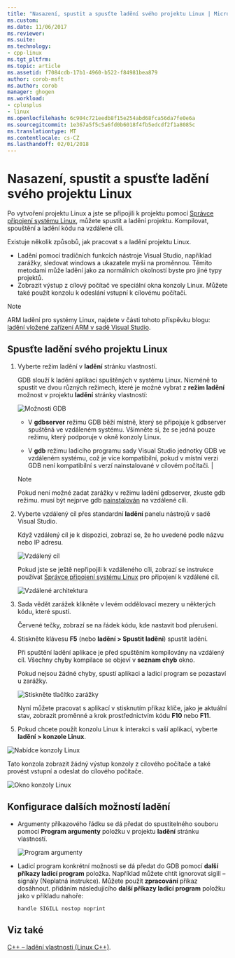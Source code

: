 ```yaml
---
title: "Nasazení, spustit a spusťte ladění svého projektu Linux | Microsoft Docs"
ms.custom: 
ms.date: 11/06/2017
ms.reviewer: 
ms.suite: 
ms.technology:
- cpp-linux
ms.tgt_pltfrm: 
ms.topic: article
ms.assetid: f7084cdb-17b1-4960-b522-f84981bea879
author: corob-msft
ms.author: corob
manager: ghogen
ms.workload:
- cplusplus
- linux
ms.openlocfilehash: 6c904c721eedb8f15e254abd68fca56da7fe0e6a
ms.sourcegitcommit: 1e367a5f5c5a6fd0b6018f4fb5edcdf2f1a8085c
ms.translationtype: MT
ms.contentlocale: cs-CZ
ms.lasthandoff: 02/01/2018
---
```

# <a name="deploy-run-and-debug-your-linux-project"></a>Nasazení, spustit a spusťte ladění svého projektu Linux

Po vytvoření projektu Linux a jste se připojili k projektu pomocí [Správce připojení systému Linux](../linux/connect-to-your-remote-linux-computer.md), můžete spustit a ladění projektu. Kompilovat, spouštění a ladění kódu na vzdálené cíli.

Existuje několik způsobů, jak pracovat s a ladění projektu Linux.

* Ladění pomocí tradičních funkcích nástroje Visual Studio, například zarážky, sledovat windows a ukazatele myši na proměnnou. Těmito metodami může ladění jako za normálních okolností byste pro jiné typy projektů.
* Zobrazit výstup z cílový počítač ve speciální okna konzoly Linux. Můžete také použít konzolu k odeslání vstupní k cílovému počítači.

> [!NOTE]
> ARM ladění pro systémy Linux, najdete v části tohoto příspěvku blogu: [ladění vložené zařízení ARM v sadě Visual Studio](https://blogs.msdn.microsoft.com/vcblog/2018/01/10/debugging-an-embedded-arm-device-in-visual-studio/).

## <a name="debug-your-linux-project"></a>Spusťte ladění svého projektu Linux

1. Vyberte režim ladění v **ladění** stránku vlastností.

    GDB slouží k ladění aplikací spuštěných v systému Linux.  Nicméně to spustit ve dvou různých režimech, které je možné vybrat z **režim ladění** možnost v projektu **ladění** stránky vlastností:

    ![Možnosti GDB](media/settings_debugger.png)

    - V **gdbserver** režimu GDB běží místně, který se připojuje k gdbserver spuštěná ve vzdáleném systému.  Všimněte si, že se jedná pouze režimu, který podporuje v okně konzoly Linux.

    - V **gdb** režimu ladicího programu sady Visual Studio jednotky GDB ve vzdáleném systému, což je více kompatibilní, pokud v místní verzi GDB není kompatibilní s verzí nainstalované v cílovém počítači. |

    > [!NOTE] 
    > Pokud není možné zadat zarážky v režimu ladění gdbserver, zkuste gdb režimu. musí být nejprve gdb [nainstalován](../linux/download-install-and-setup-the-linux-development-workload.md) na vzdálené cíli.

2. Vyberte vzdálený cíl přes standardní **ladění** panelu nástrojů v sadě Visual Studio.

    Když vzdálený cíl je k dispozici, zobrazí se, že ho uvedené podle názvu nebo IP adresu.

    ![Vzdálený cíl](media/remote_target.png)

    Pokud jste se ještě nepřipojili k vzdáleného cíli, zobrazí se instrukce používat [Správce připojení systému Linux](../linux/connect-to-your-remote-linux-computer.md) pro připojení k vzdálené cíl.

    ![Vzdálené architektura](media/architecture.png)

3. Sada vědět zarážek klikněte v levém oddělovací mezery u některých kódu, které spustí.

    Červené tečky, zobrazí se na řádek kódu, kde nastavit bod přerušení.

4. Stiskněte klávesu **F5** (nebo **ladění > Spustit ladění**) spustit ladění.

    Při spuštění ladění aplikace je před spuštěním kompilovány na vzdálený cíl. Všechny chyby kompilace se objeví v **seznam chyb** okno.

    Pokud nejsou žádné chyby, spustí aplikaci a ladicí program se pozastaví u zarážky.

    ![Stiskněte tlačítko zarážky](media/hit_breakpoint.png)  

    Nyní můžete pracovat s aplikací v stisknutím příkaz klíče, jako je aktuální stav, zobrazit proměnné a krok prostřednictvím kódu **F10** nebo **F11**.

4. Pokud chcete použít konzolu Linux k interakci s vaší aplikací, vyberte **ladění > konzole Linux**.

  ![Nabídce konzoly Linux](media/consolemenu.png)

  Tato konzola zobrazit žádný výstup konzoly z cílového počítače a také provést vstupní a odeslat do cílového počítače.

  ![Okno konzoly Linux](media/consolewindow.png)

## <a name="configure-other-debugging-options"></a>Konfigurace dalších možností ladění

* Argumenty příkazového řádku se dá předat do spustitelného souboru pomocí **Program argumenty** položku v projektu **ladění** stránku vlastností.
  
  ![Program argumenty](media/settings_programarguments.png)

* Ladicí program konkrétní možnosti se dá předat do GDB pomocí **další příkazy ladicí program** položka.  Například můžete chtít ignorovat sigill – signály (Neplatná instrukce).  Můžete použít **zpracování** příkaz dosáhnout.  přidáním následujícího **další příkazy ladicí program** položku jako v příkladu nahoře:

  ```handle SIGILL nostop noprint```

## <a name="see-also"></a>Viz také
[C++ – ladění vlastnosti (Linux C++)](../linux/prop-pages/debugging-linux.md).
